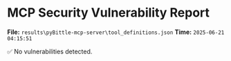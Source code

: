 # MCP Security Vulnerability Report
**File:** `results\pyBittle-mcp-server\tool_definitions.json`
**Time:** `2025-06-21 04:15:51`

✅ No vulnerabilities detected.